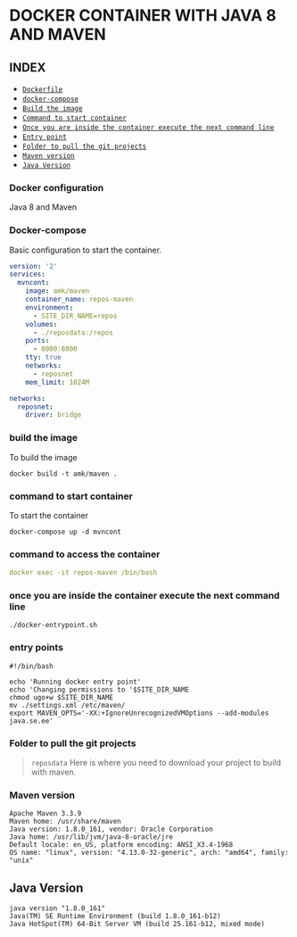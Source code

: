 # DOCKER CONTAINER WITH JAVA 8 AND MAVEN

## INDEX

* [`Dockerfile`](#docker-configuration)
* [`docker-compose`](#docker-compose)
* [`Build the image`](#build-the-image)
* [`Command to start container`](#command-to-start-container)
* [`Once you are inside the container execute the next command line`](#once-you-are-inside-the-container-execute-the-next-command-line)
* [`Entry point`](#entry-points)
* [`Folder to pull the git projects`](#Folder-to-pull-the-git-projects)
* [`Maven version`](#Maven-version)
* [`Java Version`](#Java-Version)

### Docker configuration
Java 8 and Maven

### Docker-compose
Basic configuration to start the container.

```yaml
version: '2'
services:
  mvncont:
    image: amk/maven
    container_name: repos-maven
    environment:
      - SITE_DIR_NAME=repos
    volumes:
      - ./reposdata:/repos
    ports:
      - 8000:8000
    tty: true
    networks:
      - reposnet
    mem_limit: 1024M

networks:
  reposnet:
    driver: bridge
```

### build the image
To build the image
```docker
docker build -t amk/maven .
```

### command to start container
To start the container
```docker
docker-compose up -d mvncont
```

### command to access the container
```yaml
docker exec -it repos-maven /bin/bash
```

### once you are inside the container execute the next command line
```shell 
./docker-entrypoint.sh
```

### entry points
```shell 
#!/bin/bash

echo 'Running docker entry point'
echo 'Changing permissions to '$SITE_DIR_NAME
chmod ugo+w $SITE_DIR_NAME
mv ./settings.xml /etc/maven/
export MAVEN_OPTS='-XX:+IgnoreUnrecognizedVMOptions --add-modules java.se.ee'
```

### Folder to pull the git projects
> `reposdata` Here is where you need to download your project to build with maven.

### Maven version
```shell
Apache Maven 3.3.9
Maven home: /usr/share/maven
Java version: 1.8.0_161, vendor: Oracle Corporation
Java home: /usr/lib/jvm/java-8-oracle/jre
Default locale: en_US, platform encoding: ANSI_X3.4-1968
OS name: "linux", version: "4.13.0-32-generic", arch: "amd64", family: "unix"
```

## Java Version
```shell
java version "1.8.0_161"
Java(TM) SE Runtime Environment (build 1.8.0_161-b12)
Java HotSpot(TM) 64-Bit Server VM (build 25.161-b12, mixed mode)
```

